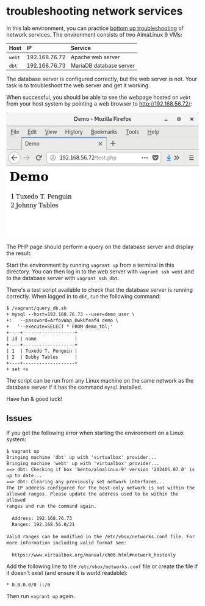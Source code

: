 # troubleshooting network services

In this lab environment, you can practice [bottom up troubleshooting](https://hogenttin.github.io/linux-training-hogent/opslinux/troubleshooting/) of network services. The environment consists of two AlmaLinux 9 VMs:

| Host   | IP            | Service                 |
| :----- | :------------ | :---------------------- |
| `webt` | 192.168.76.72 | Apache web server       |
| `dbt`  | 192.168.76.73 | MariaDB database server |

The database server is configured correctly, but the web server is not. Your task is to troubleshoot the web server and get it working.

When successful, you should be able to see the webpage hosted on `webt` from your host system by pointing a web browser to <http://192.168.56.72/>:

![PHP application running on webt](result.png)

The PHP page should perform a query on the database server and display the result.

Start the environment by running `vagrant up` from a terminal in this directory. You can then log in to the web server with `vagrant ssh webt` and to the database server with `vagrant ssh dbt`.

There's a test script available to check that the database server is running correctly. When logged in to `dbt`, run the following command:

```console
$ /vagrant/query_db.sh
+ mysql --host=192.168.76.73 --user=demo_user \
+:   --password=ArfovWap_OwkUfeaf4 demo \
+   '--execute=SELECT * FROM demo_tbl;'
+----+-------------------+
| id | name              |
+----+-------------------+
| 1  | Tuxedo T. Penguin |
| 2  | Bobby Tables      |
+----+-------------------+
+ set +x
```

The script can be run from any Linux machine on the same network as the database server if it has the command `mysql` installed.

Have fun & good luck!

## Issues

If you get the following error when starting the environment on a Linux system:

```console
$ vagrant up
Bringing machine 'dbt' up with 'virtualbox' provider...
Bringing machine 'webt' up with 'virtualbox' provider...
==> dbt: Checking if box 'bento/almalinux-9' version '202405.07.0' is up to date...
==> dbt: Clearing any previously set network interfaces...
The IP address configured for the host-only network is not within the
allowed ranges. Please update the address used to be within the allowed
ranges and run the command again.

  Address: 192.168.76.73
  Ranges: 192.168.56.0/21

Valid ranges can be modified in the /etc/vbox/networks.conf file. For
more information including valid format see:

  https://www.virtualbox.org/manual/ch06.html#network_hostonly
```

Add the following line to the `/etc/vbox/networks.conf` file or create the file if it doesn't exist (and ensure it is world readable):

```text
* 0.0.0.0/0 ::/0
```

Then run `vagrant up` again.
